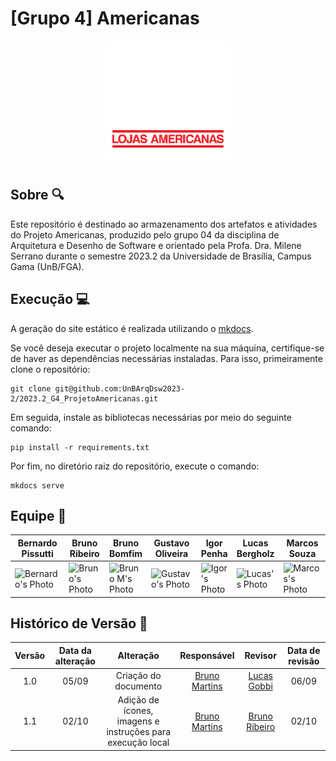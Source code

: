 # [Grupo 4] Americanas

<p align="center">
    <img src="docs/images/logo_gif.gif">
</p>

## Sobre :mag:
Este repositório é destinado ao armazenamento dos artefatos e atividades do Projeto Americanas, produzido pelo grupo 04 da disciplina de Arquitetura e Desenho de Software e orientado pela Profa. Dra. Milene Serrano durante o semestre 2023.2 da Universidade de Brasília, Campus Gama (UnB/FGA).

## Execução :computer:
A geração do site estático é realizada utilizando o [mkdocs](https://www.mkdocs.org/).

Se você deseja executar o projeto localmente na sua máquina, certifique-se de haver as dependências necessárias instaladas. Para isso, primeiramente clone o repositório:

```shell
git clone git@github.com:UnBArqDsw2023-2/2023.2_G4_ProjetoAmericanas.git
```

Em seguida, instale as bibliotecas necessárias por meio do seguinte comando:
```shell
pip install -r requirements.txt
```

Por fim, no diretório raiz do repositório, execute o comando:
```shell
mkdocs serve
```

## Equipe :raising_hand:
| Bernardo Pissutti | Bruno Ribeiro | Bruno Bomfim | Gustavo Oliveira | Igor Penha | Lucas Bergholz | Marcos Souza | Paulo Silva | Rafael Rodrigues | Vitor Brito |
|---|---|---|---|---|---|---|---|---|---|
| ![Bernardo's Photo](https://avatars.githubusercontent.com/u/57421498?v=4) | ![Bruno's Photo](https://avatars.githubusercontent.com/u/87769920?v=4) | ![Bruno M's Photo](https://avatars.githubusercontent.com/u/30751876?v=4) | ![Gustavo's Photo](https://avatars.githubusercontent.com/u/56006361?v=4) | ![Igor's Photo](https://avatars.githubusercontent.com/u/98900627?v=4) | ![Lucas's Photo](https://avatars.githubusercontent.com/u/99743571?v=4) | ![Marcos's Photo](https://avatars.githubusercontent.com/u/40834597?v=4) | ![Paulo's Photo](https://avatars.githubusercontent.com/u/42396782?v=4) | ![Rafael's Photo](https://avatars.githubusercontent.com/u/97995709?v=4) | ![Vitor's Photo](https://avatars.githubusercontent.com/u/74791849?v=4) |

## Histórico de Versão :wrench:
|  Versão  | Data da alteração | Alteração | Responsável | Revisor | Data de revisão |
| :---: | :---: | :---: | :---: | :---: | :---: |
| 1.0 | 05/09 | Criação do documento | [Bruno Martins](https://github.com/gitbmvb) | [Lucas Gobbi](https://github.com/LucasBergholz) | 06/09 |
| 1.1 | 02/10 | Adição de ícones, imagens e instruções para execução local | [Bruno Martins](https://github.com/gitbmvb) | [Bruno Ribeiro](https://github.com/BrunoRiibeiro) | 02/10 |